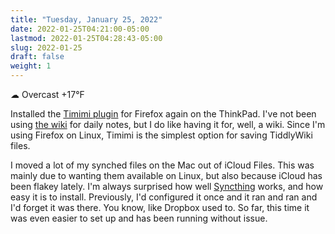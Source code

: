 ```yaml
---
title: "Tuesday, January 25, 2022"
date: 2022-01-25T04:21:00-05:00
lastmod: 2022-01-25T04:28:43-05:00
slug: 2022-01-25
draft: false
weight: 1
---
```


☁ Overcast +17°F

Installed the [Timimi plugin](https://github.com/ibnishak/Timimi) for Firefox again on the ThinkPad. I've not been using [the wiki](https://rudimentarylathe.wiki) for daily notes, but I do like having it for, well, a wiki. Since I'm using Firefox on Linux, Timimi is the simplest option for saving TiddlyWiki files.

I moved a lot of my synched files on the Mac out of iCloud Files. This was mainly due to wanting them available on Linux, but also because iCloud has been flakey lately. I'm always surprised how well [Syncthing](https://syncthing.net/) works, and how easy it is to install. Previously, I'd configured it once and it ran and ran and I'd forget it was there. You know, like Dropbox used to. So far, this time it was even easier to set up and has been running without issue.

[//]: # "Exported with love from a post written in Org mode"
[//]: # "- https://github.com/kaushalmodi/ox-hugo"
